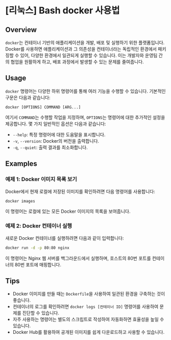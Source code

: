 # [리눅스] Bash docker 사용법

## Overview
`docker`는 컨테이너 기반의 애플리케이션을 개발, 배포 및 실행하기 위한 플랫폼입니다. Docker를 사용하면 애플리케이션과 그 의존성을 컨테이너라는 독립적인 환경에서 패키징할 수 있어, 다양한 환경에서 일관되게 실행할 수 있습니다. 이는 개발자와 운영팀 간의 협업을 원활하게 하고, 배포 과정에서 발생할 수 있는 문제를 줄여줍니다.

## Usage
`docker` 명령어는 다양한 하위 명령어를 통해 여러 기능을 수행할 수 있습니다. 기본적인 구문은 다음과 같습니다:

```
docker [OPTIONS] COMMAND [ARG...]
```

여기서 `COMMAND`는 수행할 작업을 지정하며, `OPTIONS`는 명령어에 대한 추가적인 설정을 제공합니다. 몇 가지 일반적인 옵션은 다음과 같습니다:

- `--help`: 특정 명령어에 대한 도움말을 표시합니다.
- `-v`, `--version`: Docker의 버전을 출력합니다.
- `-q`, `--quiet`: 출력 결과를 최소화합니다.

## Examples
### 예제 1: Docker 이미지 목록 보기
Docker에서 현재 로컬에 저장된 이미지를 확인하려면 다음 명령어를 사용합니다:

```bash
docker images
```

이 명령어는 로컬에 있는 모든 Docker 이미지의 목록을 보여줍니다.

### 예제 2: Docker 컨테이너 실행
새로운 Docker 컨테이너를 실행하려면 다음과 같이 입력합니다:

```bash
docker run -d -p 80:80 nginx
```

이 명령어는 Nginx 웹 서버를 백그라운드에서 실행하며, 호스트의 80번 포트를 컨테이너의 80번 포트에 매핑합니다.

## Tips
- Docker 이미지를 만들 때는 `Dockerfile`을 사용하여 일관된 환경을 구축하는 것이 좋습니다.
- 컨테이너의 로그를 확인하려면 `docker logs [컨테이너 ID]` 명령어를 사용하여 문제를 진단할 수 있습니다.
- 자주 사용하는 명령어는 별도의 스크립트로 작성하여 자동화하면 효율성을 높일 수 있습니다.
- Docker Hub를 활용하여 공개된 이미지를 쉽게 다운로드하고 사용할 수 있습니다.